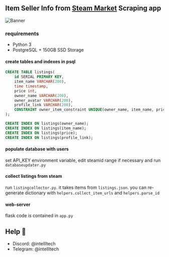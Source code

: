 ## Item Seller Info from [Steam Market](https://steamcommunity.com/market/) Scraping app
![Banner](https://github.com/intellltech/steam-scraping-application/blob/main/figures/a.png)

### requirements
 - Python 3
 - PostgreSQL + 150GB SSD Storage

#### create tables and indexes in psql
```sql
CREATE TABLE listings(
    id SERIAL PRIMARY KEY,
    item_name VARCHAR(200),
    time timestamp,
    price int,
    owner_name VARCHAR(200),
    owner_avatar VARCHAR(200),
    profile_link VARCHAR(200),
    CONSTRAINT owner_item_constraint UNIQUE(owner_name, item_name, price, profile_link)
);

CREATE INDEX ON listings(owner_name);
CREATE INDEX ON listings(item_name);
CREATE INDEX ON listings(price);
CREATE INDEX ON listings(profile_link);
```

#### populate database with users
set API_KEY environment variable, edit steamid range if necessary and run `databaseupdater.py`

#### collect listings from steam
run `listingcollector.py`. it takes items from `listings.json`. you can re-generate dictionary with 
`helpers.collect_item_urls` and `helpers.parse_id`

#### web-server
flask code is contained in `app.py` 

## Help 📮
- Discord: @intellltech
- Telegram: @intellltech